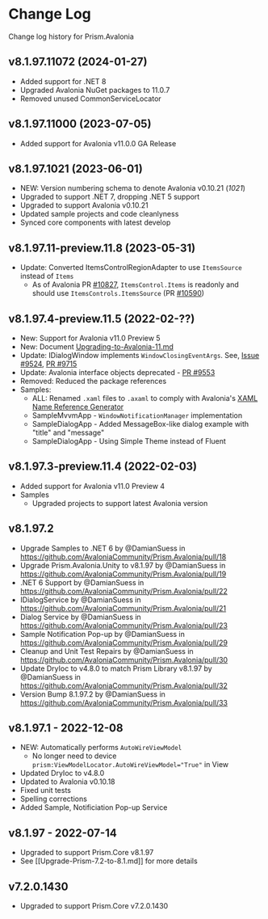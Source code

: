 # Change Log

Change log history for Prism.Avalonia

## v8.1.97.11072 (2024-01-27)

* Added support for .NET 8
* Upgraded Avalonia NuGet packages to 11.0.7
* Removed unused CommonServiceLocator

## v8.1.97.11000 (2023-07-05)

* Added support for Avalonia v11.0.0 GA Release

## v8.1.97.1021 (2023-06-01)

* NEW: Version numbering schema to denote Avalonia v0.10.21 (_1021_)
* Upgraded to support .NET 7, dropping .NET 5 support
* Upgraded to support Avalonia v0.10.21
* Updated sample projects and code cleanlyness
* Synced core components with latest develop

## v8.1.97.11-preview.11.8 (2023-05-31)

* Update: Converted ItemsControlRegionAdapter to use `ItemsSource` instead of `Items`
  * As of Avalonia PR [#10827](https://github.com/AvaloniaUI/Avalonia/pull/10827), `ItemsControl.Items` is readonly and should use `ItemsControls.ItemsSource` (PR [#10590](https://github.com/AvaloniaUI/Avalonia/pull/10590))

## v8.1.97.4-preview.11.5 (2022-02-??)

* New: Support for Avalonia v11.0 Preview 5
* New: Document [Upgrading-to-Avalonia-11.md](Upgrading-to-Avalonia-11.md)
* Update: IDialogWindow implements `WindowClosingEventArgs`. See, [Issue #9524](https://github.com/AvaloniaUI/Avalonia/issues/9524), [PR #9715](https://github.com/AvaloniaUI/Avalonia/pull/9715)
* Update: Avalonia interface objects deprecated - [PR #9553](https://github.com/AvaloniaUI/Avalonia/pull/9553)
* Removed: Reduced the package references
* Samples:
  * ALL: Renamed `.xaml` files to `.axaml` to comply with Avalonia's [XAML Name Reference Generator](https://github.com/AvaloniaUI/Avalonia.NameGenerator)
  * SampleMvvmApp - `WindowNotificationManager` implementation
  * SampleDialogApp - Added MessageBox-like dialog example with "title" and "message"
  * SampleDialogApp - Using Simple Theme instead of Fluent

## v8.1.97.3-preview.11.4 (2022-02-03)

* Added support for Avalonia v11.0 Preview 4
* Samples
  * Upgraded projects to support latest Avalonia version

## v8.1.97.2

* Upgrade Samples to .NET 6 by @DamianSuess in https://github.com/AvaloniaCommunity/Prism.Avalonia/pull/18
* Upgrade Prism.Avalonia.Unity to v8.1.97 by @DamianSuess in https://github.com/AvaloniaCommunity/Prism.Avalonia/pull/19
* .NET 6 Support by @DamianSuess in https://github.com/AvaloniaCommunity/Prism.Avalonia/pull/22
* IDialogService by @DamianSuess in https://github.com/AvaloniaCommunity/Prism.Avalonia/pull/21
* Dialog Service by @DamianSuess in https://github.com/AvaloniaCommunity/Prism.Avalonia/pull/23
* Sample Notification Pop-up by @DamianSuess in https://github.com/AvaloniaCommunity/Prism.Avalonia/pull/29
* Cleanup and Unit Test Repairs by @DamianSuess in https://github.com/AvaloniaCommunity/Prism.Avalonia/pull/30
* Update DryIoc to v4.8.0 to match Prism Library v8.1.97 by @DamianSuess in https://github.com/AvaloniaCommunity/Prism.Avalonia/pull/32
* Version Bump 8.1.97.2 by @DamianSuess in https://github.com/AvaloniaCommunity/Prism.Avalonia/pull/33

## v8.1.97.1 - 2022-12-08

* NEW: Automatically performs `AutoWireViewModel`
  * No longer need to device `prism:ViewModelLocator.AutoWireViewModel="True"` in View
* Updated DryIoc to v4.8.0
* Updated to Avalonia v0.10.18
* Fixed unit tests
* Spelling corrections
* Added Sample, Notificiation Pop-up Service

## v8.1.97 - 2022-07-14

* Upgraded to support Prism.Core v8.1.97
* See [[Upgrade-Prism-7.2-to-8.1.md]] for more details

## v7.2.0.1430

* Upgraded to support Prism.Core v7.2.0.1430
